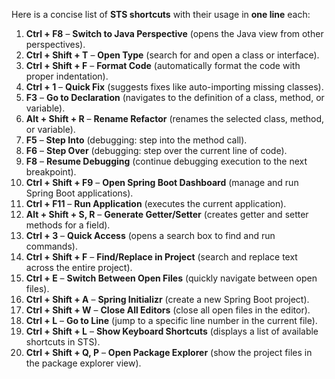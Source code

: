 Here is a concise list of **STS shortcuts** with their usage in **one line** each:

1. **Ctrl + F8** – **Switch to Java Perspective** (opens the Java view from other perspectives).
2. **Ctrl + Shift + T** – **Open Type** (search for and open a class or interface).
3. **Ctrl + Shift + F** – **Format Code** (automatically format the code with proper indentation).
4. **Ctrl + 1** – **Quick Fix** (suggests fixes like auto-importing missing classes).
5. **F3** – **Go to Declaration** (navigates to the definition of a class, method, or variable).
6. **Alt + Shift + R** – **Rename Refactor** (renames the selected class, method, or variable).
7. **F5** – **Step Into** (debugging: step into the method call).
8. **F6** – **Step Over** (debugging: step over the current line of code).
9. **F8** – **Resume Debugging** (continue debugging execution to the next breakpoint).
10. **Ctrl + Shift + F9** – **Open Spring Boot Dashboard** (manage and run Spring Boot applications).
11. **Ctrl + F11** – **Run Application** (executes the current application).
12. **Alt + Shift + S, R** – **Generate Getter/Setter** (creates getter and setter methods for a field).
13. **Ctrl + 3** – **Quick Access** (opens a search box to find and run commands).
14. **Ctrl + Shift + F** – **Find/Replace in Project** (search and replace text across the entire project).
15. **Ctrl + E** – **Switch Between Open Files** (quickly navigate between open files).
16. **Ctrl + Shift + A** – **Spring Initializr** (create a new Spring Boot project).
17. **Ctrl + Shift + W** – **Close All Editors** (close all open files in the editor).
18. **Ctrl + L** – **Go to Line** (jump to a specific line number in the current file).
19. **Ctrl + Shift + L** – **Show Keyboard Shortcuts** (displays a list of available shortcuts in STS).
20. **Ctrl + Shift + Q, P** – **Open Package Explorer** (show the project files in the package explorer view).
